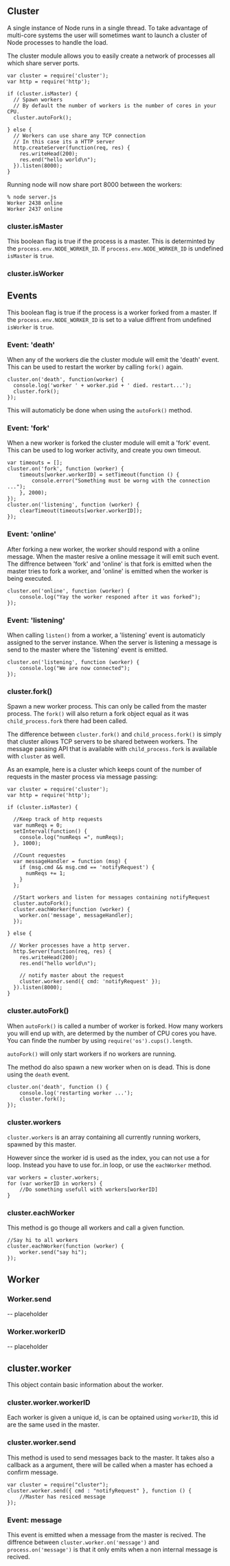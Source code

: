 ## Cluster

A single instance of Node runs in a single thread. To take advantage of
multi-core systems the user will sometimes want to launch a cluster of Node
processes to handle the load.

The cluster module allows you to easily create a network of processes all
which share server ports.

    var cluster = require('cluster');
    var http = require('http');

    if (cluster.isMaster) {
      // Spawn workers
      // By default the number of workers is the number of cores in your CPU.
      cluster.autoFork();
      
    } else {
      // Workers can use share any TCP connection
      // In this case its a HTTP server
      http.createServer(function(req, res) {
        res.writeHead(200);
        res.end("hello world\n");
      }).listen(8000);
    }

Running node will now share port 8000 between the workers:

    % node server.js
    Worker 2438 online
    Worker 2437 online


### cluster.isMaster

This boolean flag is true if the process is a master. This is determinted
by the `process.env.NODE_WORKER_ID`. If `process.env.NODE_WORKER_ID` is 
undefined `isMaster` is `true`.

### cluster.isWorker

## Events

This boolean flag is true if the process is a worker forked from a master.
If the `process.env.NODE_WORKER_ID` is set to a value diffrent from undefined
`isWorker` is `true`.

### Event: 'death'

When any of the workers die the cluster module will emit the 'death' event.
This can be used to restart the worker by calling `fork()` again.

    cluster.on('death', function(worker) {
      console.log('worker ' + worker.pid + ' died. restart...');
      cluster.fork();
    });

This will automaticly be done when using the `autoFork()` method.

### Event: 'fork'

When a new worker is forked the cluster module will emit a 'fork' event.
This can be used to log worker activity, and create you own timeout.
    
    var timeouts = [];
    cluster.on('fork', function (worker) {
        timeouts[worker.workerID] = setTimeout(function () {
            console.error("Something must be worng with the connection ...");
        }, 2000);
    });
    cluster.on('listening', function (worker) {
        clearTimeout(timeouts[worker.workerID]);
    });

### Event: 'online'

After forking a new worker, the worker should respond with a online message.
When the master resive a online message it will emit such event.
The diffrence between 'fork' and 'online' is that fork is emitted when the
master tries to fork a worker, and 'online' is emitted when the worker is being
executed.

    cluster.on('online', function (worker) {
        console.log("Yay the worker responed after it was forked");
    });

### Event: 'listening'

When calling `listen()` from a worker, a 'listening' event is automaticly assigned
to the server instance. When the server is listening a message is send to the master
where the 'listening' event is emitted.

    cluster.on('listening', function (worker) {
        console.log("We are now connected");
    });

### cluster.fork()

Spawn a new worker process. This can only be called from the master process.
The `fork()` will also return a fork object equal as it was `child_process.fork`
there had been called.

The difference between `cluster.fork()` and `child_process.fork()` is simply
that cluster allows TCP servers to be shared between workers. The message
passing API that is available with `child_process.fork` is available with
`cluster` as well.

As an example, here is a cluster which keeps count of the number of requests
in the master process via message passing:

    var cluster = require('cluster');
    var http = require('http');

    if (cluster.isMaster) {
      
      //Keep track of http requests
      var numReqs = 0;
      setInterval(function() {
        console.log("numReqs =", numReqs);
      }, 1000);
      
      //Count requestes
      var messageHandler = function (msg) {
        if (msg.cmd && msg.cmd == 'notifyRequest') {
          numReqs += 1;
        }
      };
      
      //Start workers and listen for messages containing notifyRequest
      cluster.autoFork();
      cluster.eachWorker(function (worker) {
        worker.on('message', messageHandler);
      });

    } else {
     
     // Worker processes have a http server.
      http.Server(function(req, res) {
        res.writeHead(200);
        res.end("hello world\n");
        
        // notify master about the request
        cluster.worker.send({ cmd: 'notifyRequest' });
      }).listen(8000);
    }

### cluster.autoFork()

When `autoFork()` is called a number of worker is forked. How many workers 
you will end up with, are determed by the number of CPU cores you have.
You can finde the number by using `require('os').cups().length`.

`autoFork()` will only start workers if no workers are running.

The method do also spawn a new worker when on is dead. This is done using
the `death` event.

    cluster.on('death', function () {
        console.log('restarting worker ...');
        cluster.fork();
    });

### cluster.workers

`cluster.workers` is an array containing all currently running workers, spawned
by this master.

However since the worker id is used as the index, you can not use a for loop.
Instead you have to use for..in loop, or use the `eachWorker` method.

    var workers = cluster.workers;
    for (var workerID in workers) {
        //Do something usefull with workers[workerID]
    }

### cluster.eachWorker

This method is go thouge all workers and call a given function.
    
    //Say hi to all workers
    cluster.eachWorker(function (worker) {
        worker.send("say hi");
    });
    
## Worker

### Worker.send

-- placeholder

### Worker.workerID

-- placeholder

## cluster.worker 

This object contain basic information about the worker.

### cluster.worker.workerID

Each worker is given a unique id, is can be optained using `workerID`,
this id are the same used in the master.

### cluster.worker.send

This method is used to send messages back to the master. It takes also a
callback as a argument, there will be called when a master has echoed
a confirm message.
    
    var cluster = require("cluster");
    cluster.worker.send({ cmd : "notifyRequest" }, function () {
        //Master has resiced message
    });

### Event: message

This event is emitted when a message from the master is recived.
The diffrence between `cluster.worker.on('message')` and `process.on('message')`
is that it only emits when a non internal message is recived.
